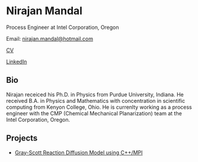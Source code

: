 
# Nirajan Mandal

Process Engineer at Intel Corporation, Oregon

Email: nirajan.mandal@hotmail.com

[CV](https://github.com/nirajan-mandal/Portfolio/blob/main/Nirajan_Mandal_CV_2021_Apr.pdf)

[LinkedIn](https://www.linkedin.com/in/nirajan-mandal)

## Bio

Nirajan receiced his Ph.D. in Physics from Purdue University, Indiana. He received B.A. in Physics and Mathematics with concentration in scientific computing from Kenyon College, Ohio. He is currenlty working as a process engineer with the CMP (Chemical Mechanical Planarization) team at the Intel Corporation, Oregon.

## Projects

* [Gray-Scott Reaction Diffusion Model using C++/MPI](https://github.com/nirajan-mandal/Gray-Scott-Reaction-Diffusion-Model)

